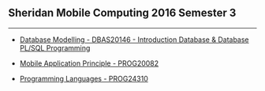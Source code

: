 ## Sheridan Mobile Computing 2016 Semester 3

---

- [Database Modelling - DBAS20146 - Introduction Database & Database PL/SQL Programming](https://github.com/juliosueiras/school_degree_2016_semester_3/tree/database_modelling)

- [Mobile Application Principle - PROG20082](https://github.com/juliosueiras/school_degree_2016_semester_3/tree/mobile_application_principle)

- [Programming Languages - PROG24310](https://github.com/juliosueiras/school_degree_2016_semester_3/tree/programming_languages)
